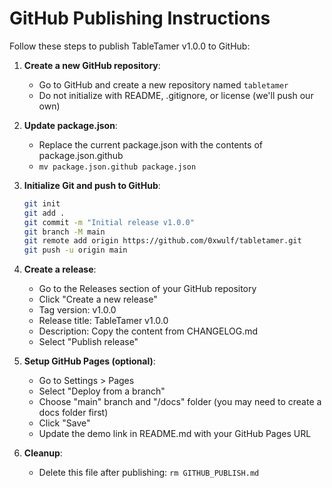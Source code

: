 # GitHub Publishing Instructions

Follow these steps to publish TableTamer v1.0.0 to GitHub:

1. **Create a new GitHub repository**:
   - Go to GitHub and create a new repository named `tabletamer`
   - Do not initialize with README, .gitignore, or license (we'll push our own)

2. **Update package.json**:
   - Replace the current package.json with the contents of package.json.github
   - `mv package.json.github package.json`

3. **Initialize Git and push to GitHub**:
   ```bash
   git init
   git add .
   git commit -m "Initial release v1.0.0"
   git branch -M main
   git remote add origin https://github.com/0xwulf/tabletamer.git
   git push -u origin main
   ```

4. **Create a release**:
   - Go to the Releases section of your GitHub repository
   - Click "Create a new release"
   - Tag version: v1.0.0
   - Release title: TableTamer v1.0.0
   - Description: Copy the content from CHANGELOG.md
   - Select "Publish release"

5. **Setup GitHub Pages (optional)**:
   - Go to Settings > Pages
   - Select "Deploy from a branch"
   - Choose "main" branch and "/docs" folder (you may need to create a docs folder first)
   - Click "Save"
   - Update the demo link in README.md with your GitHub Pages URL

6. **Cleanup**:
   - Delete this file after publishing: `rm GITHUB_PUBLISH.md`